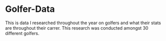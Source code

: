 # Golfer-Data
This is data I researched throughout the year on golfers and what their stats are throughout their carrer. This research was conducted amongst 30 different golfers. 
